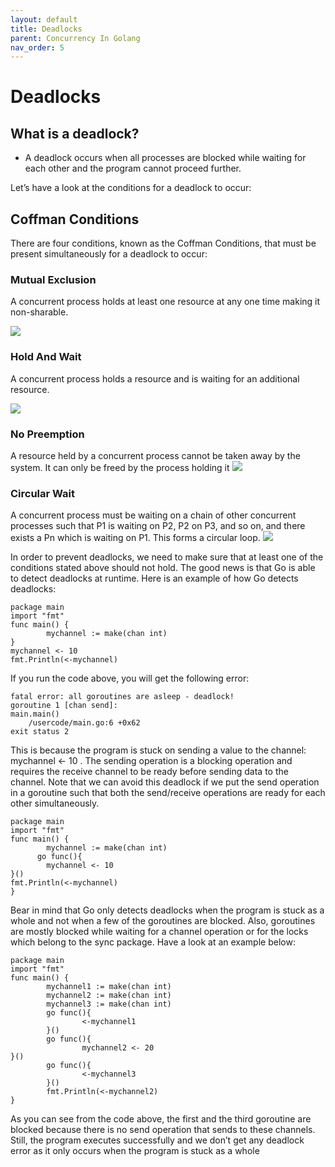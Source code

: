```yaml
---
layout: default
title: Deadlocks
parent: Concurrency In Golang
nav_order: 5
---
```


# Deadlocks
## What is a deadlock?
 - A deadlock occurs when all processes are blocked while waiting for each
other and the program cannot proceed further.

Let’s have a look at the conditions for a deadlock to occur:

## Coffman Conditions 

There are four conditions, known as the Coffman Conditions, that must be
present simultaneously for a deadlock to occur:

### Mutual Exclusion 
A concurrent process holds at least one resource at any one time making it non-sharable.

![](https://raw.githubusercontent.com/sangam14/GopherLabs/master/img/Mutual-Exclusion.png)

### Hold And Wait 
A concurrent process holds a resource and is waiting for an additional
resource.

![](https://raw.githubusercontent.com/sangam14/GopherLabs/master/img/hold-wait.png)

### No Preemption 
A resource held by a concurrent process cannot be taken away by the system.
It can only be freed by the process holding it
![](https://raw.githubusercontent.com/sangam14/GopherLabs/master/img/No-Preemption.png)

### Circular Wait 
A concurrent process must be waiting on a chain of other concurrent processes such that P1 is waiting 
on P2, P2 on P3, and so on, and there exists a Pn which is waiting on P1. This forms a circular loop.
![](https://raw.githubusercontent.com/sangam14/GopherLabs/master/img/Circular-Wait.png)

In order to prevent deadlocks, we need to make sure that at least one of the conditions stated above should not hold. The good news is that Go is able to detect deadlocks at runtime.
Here is an example of how Go detects deadlocks:

```
package main
import "fmt"
func main() {
        mychannel := make(chan int)
}
mychannel <- 10
fmt.Println(<-mychannel)

```

If you run the code above, you will get the following error:

```
fatal error: all goroutines are asleep - deadlock!
goroutine 1 [chan send]:
main.main()
    /usercode/main.go:6 +0x62
exit status 2

```
This is because the program is stuck on sending a value to the channel: mychannel <- 10 . The sending operation is a blocking operation and requires
the receive channel to be ready before sending data to the channel.
Note that we can avoid this deadlock if we put the send operation in a goroutine such that both the send/receive operations are ready for each other simultaneously.


```
package main
import "fmt"
func main() {
        mychannel := make(chan int)
      go func(){
        mychannel <- 10
}()
fmt.Println(<-mychannel)
}

```
Bear in mind that Go only detects deadlocks when the program is stuck as a whole and not when a few of the goroutines are blocked. 
Also, goroutines are mostly blocked while waiting for a channel operation or for the locks which belong to the sync package. Have a look 
at an example below:

```
package main
import "fmt"
func main() {
        mychannel1 := make(chan int)
        mychannel2 := make(chan int)
        mychannel3 := make(chan int)
        go func(){
                <-mychannel1
        }()
        go func(){
                mychannel2 <- 20
}()
        go func(){
                <-mychannel3
        }()
        fmt.Println(<-mychannel2)
}

```

As you can see from the code above, the first and the third goroutine are blocked because there is no send operation that sends to these channels.
Still, the program executes successfully and we don’t get any deadlock error as it only occurs when the program is stuck as a whole

